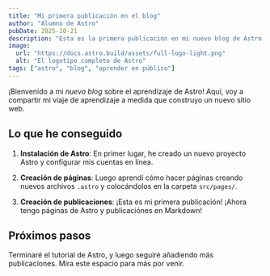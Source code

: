 ```yaml
---
title: "Mi primera publicación en el blog"
author: "Alumno de Astro"
pubDate: 2025-10-21
description: "Esta es la primera publicación en mi nuevo blog de Astro."
image:
  url: "https://docs.astro.build/assets/full-logo-light.png"
  alt: "El logotipo completo de Astro"
tags: ["astro", "blog", "aprender en público"]
---
```


¡Bienvenido a mi _nuevo blog_ sobre el aprendizaje de Astro! Aquí, voy a compartir mi viaje de aprendizaje a medida que construyo un nuevo sitio web.

## Lo que he conseguido

1. **Instalación de Astro**: En primer lugar, he creado un nuevo proyecto Astro y configurar mis cuentas en línea.

2. **Creación de páginas**: Luego aprendí cómo hacer páginas creando nuevos archivos `.astro` y colocándolos en la carpeta `src/pages/`.

3. **Creación de publicaciones**: ¡Esta es mi primera publicación! ¡Ahora tengo páginas de Astro y publicaciónes en Markdown!

## Próximos pasos

Terminaré el tutorial de Astro, y luego seguiré añadiendo más publicaciones. Mira este espacio para más por venir.
